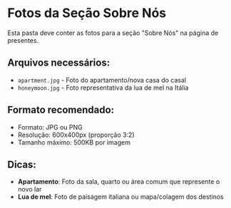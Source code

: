 # Fotos da Seção Sobre Nós

Esta pasta deve conter as fotos para a seção "Sobre Nós" na página de presentes.

## Arquivos necessários:

- `apartment.jpg` - Foto do apartamento/nova casa do casal
- `honeymoon.jpg` - Foto representativa da lua de mel na Itália

## Formato recomendado:

- Formato: JPG ou PNG
- Resolução: 600x400px (proporção 3:2)
- Tamanho máximo: 500KB por imagem

## Dicas:

- **Apartamento**: Foto da sala, quarto ou área comum que represente o novo lar
- **Lua de mel**: Foto de paisagem italiana ou mapa/colagem dos destinos
